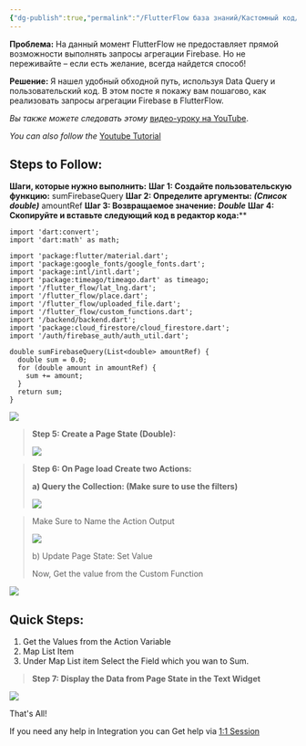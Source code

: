 ```yaml
---
{"dg-publish":true,"permalink":"/FlutterFlow база знаний/Кастомный код/Firebase суммирование/","title":"Firebase суммирование","created":"2024-12-19T17:30:12.456-03:00","updated":"2025-01-19T13:31:34.511-03:00"}
---
```


**Проблема:**
На данный момент FlutterFlow не предоставляет прямой возможности выполнять запросы агрегации Firebase. Но не переживайте – если есть желание, всегда найдется способ!

  
**Решение:**
Я нашел удобный обходной путь, используя Data Query и пользовательский код. В этом посте я покажу вам пошагово, как реализовать запросы агрегации Firebase в FlutterFlow.

_Вы также можете следовать этому_ [видео-уроку на YouTube](https://www.youtube.com/@NoCodeFluttter).

*You can also follow the* [Youtube Tutorial](https://www.youtube.com/@NoCodeFluttter)

## Steps to Follow:

**Шаги, которые нужно выполнить:**
**Шаг 1: Создайте пользовательскую функцию:** sumFirebaseQuery
**Шаг 2: Определите аргументы:** **_(Список double)_** amountRef
**Шаг 3: Возвращаемое значение:** **_Double_**
**Шаг 4: Скопируйте и вставьте следующий код в редактор кода:****

```
import 'dart:convert';
import 'dart:math' as math;

import 'package:flutter/material.dart';
import 'package:google_fonts/google_fonts.dart';
import 'package:intl/intl.dart';
import 'package:timeago/timeago.dart' as timeago;
import '/flutter_flow/lat_lng.dart';
import '/flutter_flow/place.dart';
import '/flutter_flow/uploaded_file.dart';
import '/flutter_flow/custom_functions.dart';
import '/backend/backend.dart';
import 'package:cloud_firestore/cloud_firestore.dart';
import '/auth/firebase_auth/auth_util.dart';

double sumFirebaseQuery(List<double> amountRef) {
  double sum = 0.0;
  for (double amount in amountRef) {
    sum += amount;
  }
  return sum;
}
```

![](https://tribe-s3-production.imgix.net/539inLvruR6NwMOv27WMA?auto=compress,format&dl)

> **Step 5: Create a Page State (Double):**
> 
> ![](https://tribe-s3-production.imgix.net/zEYNkHk84oyBMuGmnfXp9?auto=compress,format&dl)

> **Step 6: On Page load Create two Actions:**
> 
> **a) Query the Collection: (Make sure to use the filters)**
> 
> ![](https://tribe-s3-production.imgix.net/FvoBI0OZRKAGhPhu7HiIT?auto=compress,format&dl)

> Make Sure to Name the Action Output
> 
> ![](https://tribe-s3-production.imgix.net/SH77miFc6EfooqO8raHY7?auto=compress,format&dl)
> 
> b) Update Page State: Set Value
> 
> Now, Get the value from the Custom Function

![](https://tribe-s3-production.imgix.net/TwuM1d4HzM47UPeFsXrYm?auto=compress,format&dl)

## Quick Steps:  

1. Get the Values from the Action Variable
2. Map List Item
3. Under Map List item Select the Field which you wan to Sum.

> **Step 7: Display the Data from Page State in the Text Widget**

![](https://tribe-s3-production.imgix.net/it9VANgzj7toSXfZoRa6E?auto=compress,format&dl)

That's All!

If you need any help in Integration you can Get help via [1:1 Session](http://bit.ly/Avaraniya)
